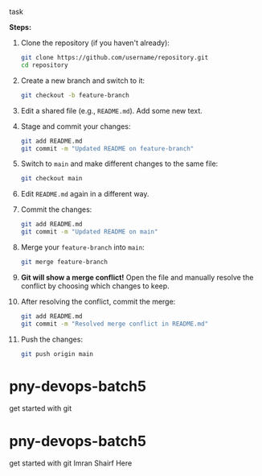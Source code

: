 task 

**Steps:**

1. Clone the repository (if you haven't already):
    
    ```bash
    git clone https://github.com/username/repository.git
    cd repository
    ```
    
2. Create a new branch and switch to it:
    
    ```bash
    git checkout -b feature-branch
    ```
    
3. Edit a shared file (e.g., `README.md`). Add some new text.
4. Stage and commit your changes:
    
    ```bash
    git add README.md
    git commit -m "Updated README on feature-branch"
    ```
    
5. Switch to `main` and make different changes to the same file:
    
    ```bash
    git checkout main
    ```
    
6. Edit `README.md` again in a different way.
7. Commit the changes:
    
    ```bash
    git add README.md
    git commit -m "Updated README on main"
    ```
    
8. Merge your `feature-branch` into `main`:
    
    ```bash
    git merge feature-branch
    ```
    
9. **Git will show a merge conflict!** Open the file and manually resolve the conflict by choosing which changes to keep.
10. After resolving the conflict, commit the merge:
    
    ```bash
    git add README.md
    git commit -m "Resolved merge conflict in README.md"
    ```
    
11. Push the changes:
    
    ```bash
    git push origin main
    ```
    


# pny-devops-batch5
get started with git


# pny-devops-batch5
get started with git
Imran Shairf Here
